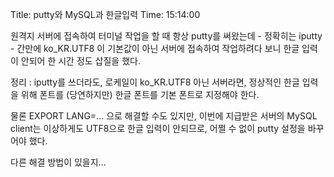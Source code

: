 Title: putty와 MySQL과 한글입력
Time: 15:14:00

원격지 서버에 접속하여 터미널 작업을 할 때 항상 putty를 써왔는데 - 정확히는 iputty - 간만에 ko_KR.UTF8 이 기본값이
아닌 서버에 접속하여 작업하려다 보니 한글 입력이 안되어 한 시간 정도 삽질을 했다.

  
정리 : iputty를 쓰더라도, 로케일이 ko_KR.UTF8 아닌 서버라면, 정상적인 한글 입력을 위해 폰트를 (당연하지만) 한글 폰트를
기본 폰트로 지정해야 한다.

  
물론 EXPORT LANG=... 으로 해결할 수도 있지만, 이번에 지급받은 서버의 MySQL client는 이상하게도 UTF8으로 한글
입력이 안되므로, 어쩔 수 없이 putty 설정을 바꾸어야 했다.

  
다른 해결 방법이 있을지...

  
  

